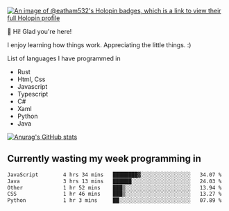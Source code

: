 [![An image of @eatham532's Holopin badges, which is a link to view their full Holopin profile](https://holopin.me/eatham532)](https://holopin.io/@eatham532)


👋 Hi! Glad you're here!

I enjoy learning how things work. Appreciating the little things. :)


List of languages I have programmed in
- Rust
- Html, Css
- Javascript
- Typescript
- C#
- Xaml
- Python
- Java

[![Anurag's GitHub stats](https://github-readme-stats.vercel.app/api?username=Eatham532&theme=dark)](https://github.com/anuraghazra/github-readme-stats)


## Currently wasting my week programming in
<!--START_SECTION:waka-->

```txt
JavaScript        4 hrs 34 mins   ████████▓░░░░░░░░░░░░░░░░   34.07 %
Java              3 hrs 13 mins   ██████░░░░░░░░░░░░░░░░░░░   24.03 %
Other             1 hr 52 mins    ███▒░░░░░░░░░░░░░░░░░░░░░   13.94 %
CSS               1 hr 46 mins    ███▒░░░░░░░░░░░░░░░░░░░░░   13.27 %
Python            1 hr 3 mins     ██░░░░░░░░░░░░░░░░░░░░░░░   07.89 %
```

<!--END_SECTION:waka-->
